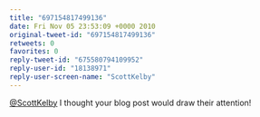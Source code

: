 ```yaml
---
title: "697154817499136"
date: Fri Nov 05 23:53:09 +0000 2010
original-tweet-id: "697154817499136"
retweets: 0
favorites: 0
reply-tweet-id: "675580794109952"
reply-user-id: "18138971"
reply-user-screen-name: "ScottKelby"
---
```

<a href="https://twitter.com/ScottKelby">@ScottKelby</a> I thought your blog post would draw their attention!

